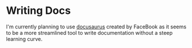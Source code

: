 # Writing Docs

I'm currently planning to use [docusaurus](https://github.com/facebook/docusaurus) created by FaceBook as it seems to be a more streamlined tool to write documentation without a steep learning curve.